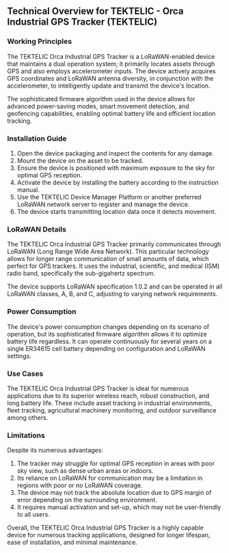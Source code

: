 ## Technical Overview for TEKTELIC - Orca Industrial GPS Tracker (TEKTELIC)

### Working Principles

The TEKTELIC Orca Industrial GPS Tracker is a LoRaWAN-enabled device that maintains a dual operation system; it primarily locates assets through GPS and also employs accelerometer inputs. The device actively acquires GPS coordinates and LoRaWAN antenna diversity, in conjunction with the accelerometer, to intelligently update and transmit the device's location. 

The sophisticated firmware algorithm used in the device allows for advanced power-saving modes, smart movement detection, and geofencing capabilities, enabling optimal battery life and efficient location tracking.

### Installation Guide

1. Open the device packaging and inspect the contents for any damage.
2. Mount the device on the asset to be tracked. 
3. Ensure the device is positioned with maximum exposure to the sky for optimal GPS reception.
4. Activate the device by installing the battery according to the instruction manual.
5. Use the TEKTELIC Device Manager Platform or another preferred LoRaWAN network server to register and manage the device.
6. The device starts transmitting location data once it detects movement.

### LoRaWAN Details

The TEKTELIC Orca Industrial GPS Tracker primarily communicates through LoRaWAN (Long Range Wide Area Network). This particular technology allows for longer range communication of small amounts of data, which perfect for GPS trackers. It uses the industrial, scientific, and medical (ISM) radio band, specifically the sub-gigahertz spectrum.

The device supports LoRaWAN specification 1.0.2 and can be operated in all LoRaWAN classes, A, B, and C, adjusting to varying network requirements.

### Power Consumption

The device's power consumption changes depending on its scenario of operation, but its sophisticated firmware algorithm allows it to optimize battery life regardless. It can operate continuously for several years on a single ER34615 cell battery depending on configuration and LoRaWAN settings.

### Use Cases

The TEKTELIC Orca Industrial GPS Tracker is ideal for numerous applications due to its superior wireless reach, robust construction, and long battery life. These include asset tracking in industrial environments, fleet tracking, agricultural machinery monitoring, and outdoor surveillance among others.

### Limitations 

Despite its numerous advantages:

1. The tracker may struggle for optimal GPS reception in areas with poor sky view, such as dense urban areas or indoors.
2. Its reliance on LoRaWAN for communication may be a limitation in regions with poor or no LoRaWAN coverage.
3. The device may not track the absolute location due to GPS margin of error depending on the surrounding environment.
4. It requires manual activation and set-up, which may not be user-friendly to all users.

Overall, the TEKTELIC Orca Industrial GPS Tracker is a highly capable device for numerous tracking applications, designed for longer lifespan, ease of installation, and minimal maintenance.
